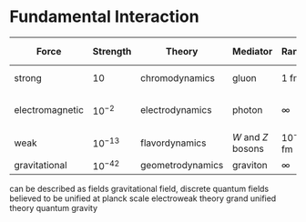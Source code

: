 # Fundamental Interaction
| Force           | Strength   | Theory           | Mediator           | Range        | Lifetimes         | Cross Section | Coupling                 |
| --------------- | ---------- | ---------------- | ------------------ | ------------ | ----------------- | ------------- | ------------------------ |
| strong          | $10$       | chromodynamics   | gluon              | $1$ fm       | $10^{-23}$ s      | $10$-$100$ mb | $1 (\alpha_s)$           |
| electromagnetic | $10^{-2}$  | electrodynamics  | photon             | $\infty$     | $10^{-16}$ s      | $1$ ub        | $\frac{1}{137} (\alpha)$ |
| weak            | $10^{-13}$ | flavordynamics   | $W$ and $Z$ bosons | $10^{-3}$ fm | $\geq 10^{-12}$ s | $10^{-11}$ mb | $10^{-6} (G_F)$          |
| gravitational   | $10^{-42}$ | geometrodynamics | graviton           | $\infty$     | n/a               | tiny          | $10^{-45}$               |
can be described as fields
	gravitational field, discrete quantum fields
believed to be unified at planck scale
	electroweak theory
	grand unified theory
	quantum gravity